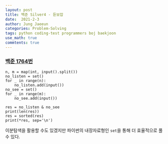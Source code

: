 ```yaml
---
layout: post
title: 백준 Silver4 - 듣보잡
date:  2021-2-3
author: Jung Jaeeun
categories: Problem-Solving
tags: python coding-test programmers boj baekjoon
use_math: true
commtents: true
---
```


### [백준 1764번](https://www.acmicpc.net/problem/1764)

```python3
n, m = map(int, input().split())
no_listen = set()
for _ in range(n):
    no_listen.add(input())
no_see = set()
for _ in range(m):
    no_see.add(input())

res = no_listen & no_see
print(len(res))
res = sorted(res)
print(*res, sep='\n')
```

이분탐색을 활용할 수도 있겠지만 파이썬의 내장자료형인 ```set```을 통해 더 효율적으로 풀 수 있다.